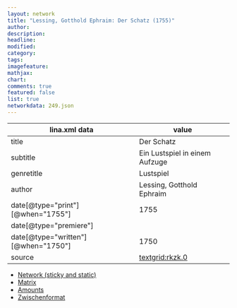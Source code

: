 ```yaml
---
layout: network
title: "Lessing, Gotthold Ephraim: Der Schatz (1755)"
author:
description:
headline:
modified:
category:
tags:
imagefeature: 
mathjax: 
chart: 
comments: true
featured: false
list: true
networkdata: 249.json
---
```

lina.xml data  | value
------------- | -------------
title|Der Schatz
subtitle|Ein Lustspiel in einem Aufzuge
genretitle|Lustspiel
author|Lessing, Gotthold Ephraim
date[@type="print"][@when="1755"]|1755
date[@type="premiere"]|
date[@type="written"][@when="1750"]|1750
source|[textgrid:rkzk.0](https://textgridlab.org/1.0/tgcrud-public/rest/textgrid:rkzk.0/data)



* [Network (sticky and static)](/linas/network249)
* [Matrix](/linas/matrix249)
* [Amounts](/linas/amount249)
* [Zwischenformat](/linas/lina249 )
